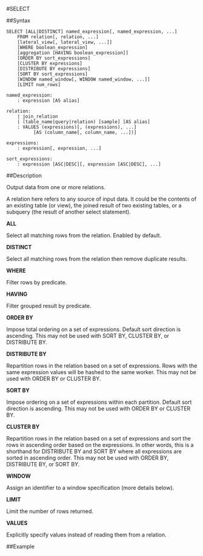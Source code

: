 #SELECT

##Syntax
```
SELECT [ALL|DISTINCT] named_expression[, named_expression, ...]
    FROM relation[, relation, ...]
    [lateral_view[, lateral_view, ...]]
    [WHERE boolean_expression]
    [aggregation [HAVING boolean_expression]]
    [ORDER BY sort_expressions]
    [CLUSTER BY expressions]
    [DISTRIBUTE BY expressions]
    [SORT BY sort_expressions]
    [WINDOW named_window[, WINDOW named_window, ...]]
    [LIMIT num_rows]

named_expression:
    : expression [AS alias]

relation:
    | join_relation
    | (table_name|query|relation) [sample] [AS alias]
    : VALUES (expressions)[, (expressions), ...]
          [AS (column_name[, column_name, ...])]

expressions:
    : expression[, expression, ...]

sort_expressions:
    : expression [ASC|DESC][, expression [ASC|DESC], ...]

```

##Description

Output data from one or more relations.

A relation here refers to any source of input data. It could be the contents of an existing table (or view), the joined result of two existing tables, or a subquery (the result of another select statement).

**ALL**

Select all matching rows from the relation. Enabled by default.

**DISTINCT**

Select all matching rows from the relation then remove duplicate results.

**WHERE**

Filter rows by predicate.

**HAVING**

Filter grouped result by predicate.

**ORDER BY**

Impose total ordering on a set of expressions. Default sort direction is ascending. This may not be used with SORT BY, CLUSTER BY, or DISTRIBUTE BY.

**DISTRIBUTE BY** 

Repartition rows in the relation based on a set of expressions. Rows with the same expression values will be hashed to the same worker. This may not be used with ORDER BY or CLUSTER BY.

**SORT BY** 

Impose ordering on a set of expressions within each partition. Default sort direction is ascending. This may not be used with ORDER BY or CLUSTER BY.

**CLUSTER BY** 

Repartition rows in the relation based on a set of expressions and sort the rows in ascending order based on the expressions. In other words, this is a shorthand for DISTRIBUTE BY and SORT BY where all expressions are sorted in ascending order. This may not be used with ORDER BY, DISTRIBUTE BY, or SORT BY.

**WINDOW**

Assign an identifier to a window specification (more details below).

**LIMIT**

Limit the number of rows returned.

**VALUES**

Explicitly specify values instead of reading them from a relation.

##Example

```


